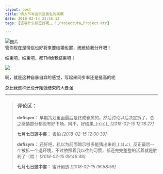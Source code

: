 ```yaml
---
layout: post
title: 情人节写这玩意莫名的爽啊
date: 2018-02-14 22:56:13
tags: [该写什么标签好呢……？,ProjectUta,Project Ktr]

---
```

![图片](./images/_LofteremhSNkVpRmJBejgwVnNFR1FzTnN5TEpJMVBkMUJtWnIvakt1ZXZMdlgvNk0rRmxpeVFUOWp3PT0.png?=imageView&thumbnail=500x0&quality=96&stripmeta=0&type=jpg%7Cwatermark&type=2)  
管你现在是情侣也好将来要结婚也罢，统统给我分开吧！

结束吧，结束吧，都TM给我结束吧！  

![](http://imglf6.nosdn.127.net/img/emhSNkVpRmJBejgwVnNFR1FzTnN5SU9oeDdpU2hzQkV5bFRoeTMvZW5SZzBlQzdhMGpvbWpRPT0.jpg?=imageView&thumbnail=500x0&quality=96&stripmeta=0&type=jpg%7Cwatermark&type=2)

啊，就是这种自暴自弃的感觉，写起来同步率还是挺高的呢

<span style="text-decoration:line-through;">总比我这种还没开始就结束的人要强</span>

---
> ### 评论区：
>**defisym：** 早期策划里面最后是终成眷属的，然后讨论以后决定拆了，总之感情部分都没有好下场，阿不，好结果_(:з)∠)_  *[2018-02-15 12:18:27]*
>
>**七月七日遊中書：** 害怕  *[2018-02-15 12:00:39]*
>
>**defisym：** 还好吧，私以为前面暗示够多能猜出来的_(:з)∠)_ 反正最后一个被拆一个退环境，不过依照着我以往的习惯，都还完完整整的活着就是胜利了（喂！  *[2018-02-15 09:46:48]*
>
>**七月七日遊中書：** 蜜汁剧透  *[2018-02-15 06:58:59]*
>
>